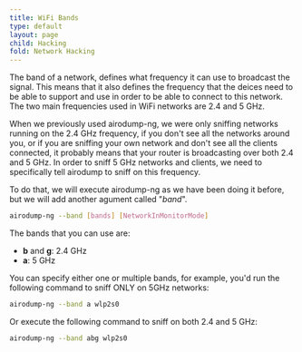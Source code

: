 ```yaml
---
title: WiFi Bands
type: default
layout: page
child: Hacking
fold: Network Hacking
---
```


The band of a network, defines what frequency it can use to broadcast the
signal. This means that it also defines the frequency that the deices need to be
able to support and use in order to be able to connect to this network. The two
main frequencies used in WiFi networks are 2.4 and 5 GHz.

When we previously used airodump-ng, we were only sniffing networks running on
the 2.4 GHz frequency, if you don't see all the networks around you, or if you
are sniffing your own network and don't see all the clients connected, it
probably means that your router is broadcasting over both 2.4 and 5 GHz. In
order to sniff 5 GHz networks and clients, we need to specifically tell airodump
to sniff on this frequency.

To do that, we will execute airodump-ng as we have been doing it before, but we
will add another agument called "_band_".

```bash
airodump-ng --band [bands] [NetworkInMonitorMode]
```

The bands that you can use are:

* **b** and **g**: 2.4 GHz
* **a**: 5 GHz

You can specify either one or multiple bands, for example, you'd run the
following command to sniff ONLY on 5GHz networks:

```bash
airodump-ng --band a wlp2s0
```

Or execute the following command to sniff on both 2.4 and 5 GHz:

```bash
airodump-ng --band abg wlp2s0
```
